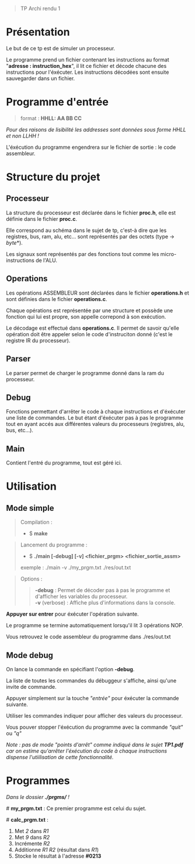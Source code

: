 

> TP Archi rendu 1

# Présentation

Le but de ce tp est de simuler un processeur.

Le programme prend un fichier contenant les instructions au format "**adresse : instruction_hex**", il lit ce fichier et décode chacune des instructions pour l'éxécuter. Les instructions décodées sont ensuite sauvegarder dans un fichier.

# Programme d'entrée

> format : **HHLL: AA BB CC**

*Pour des raisons de lisibilité les addresses sont données sous forme HHLL et non LLHH !*

L'éxécution du programme engendrera sur le fichier de sortie : le code assembleur.

# Structure du projet

## Processeur

La structure du processeur est déclarée dans le fichier **proc.h**, elle est définie dans le fichier **proc.c**.

Elle correspond au schéma dans le sujet de tp, c'est-à dire que les registres, bus, ram, alu, etc... sont représentés par des octets (type -> *byte**).

Les signaux sont représentés par des fonctions tout comme les micro-instructions de l'ALU.

## Operations

Les opérations ASSEMBLEUR sont déclarées dans le fichier **operations.h** et sont définies dans le fichier **operations.c**.

Chaque opérations est représentée par une structure et possède une fonction qui lui est propre, son appelle correpond à son exécution.

Le décodage est effectué dans **operations.c**. Il permet de savoir qu'elle opération doit être appeler selon le code d'instruciton donné (c'est le registre IR du processeur).

## Parser

Le parser permet de charger le programme donné dans la ram du processeur.

## Debug

Fonctions permettant d'arrêter le code à chaque instructions et d'éxécuter une liste de commandes.
Le but étant d'éxécuter pas à pas le programme tout en ayant accés aux différentes valeurs du processeurs (registres, alu, bus, etc...).

## Main

Contient l'entré du programme, tout est géré ici.


# Utilisation

## Mode simple

>Compilation :
>    * $ **make**

>Lancement du programme : <br>
> * $ **./main [-debug] [-v] \<fichier_prgm\> \<fichier_sortie_assm\>**
>
> exemple : ./main -v ./my_prgm.txt ./res/out.txt

> Options :
>>   **-debug** : Permet de décoder pas à pas le programme et d'afficher les variables du processeur. <br>
>>   **-v** (verbose) : Affiche plus d'informations dans la console.

**Appuyer sur entrer** pour éxécuter l'opération suivante.

Le programme se termine automatiquement lorsqu'il lit 3 opérations NOP.

Vous retrouvez le code assembleur du programme dans ./res/out.txt


## Mode debug

On lance la commande en spécifiant l'option **-debug**.

La liste de toutes les commandes du débuggeur s'affiche, ainsi qu'une invite de commande.

Appuyer simplement sur la touche *"entrée"* pour éxécuter la commande suivante.

Utiliser les commandes indiquer pour afficher des valeurs du processeur.

Vous pouver stopper l'éxécution du programme avec la commande *"quit"* ou *"q"*

*Note : pas de mode "points d'arrêt" comme indiqué dans le sujet **TP1.pdf** car on estime qu'arrêter l'éxécution du code à chaque instructions dispense l'utiilisation de cette fonctionnalité.*

# Programmes

*Dans le dossier **./prgms/** !*

\# **my_prgm.txt** : Ce premier programme est celui du sujet.


\# **calc_prgm.txt** :

1. Met *2* dans *R1*
1. Met *9* dans *R2*
1. Incrémente *R2*
1. Additionne *R1* *R2* (résultat dans *R1*)
1. Stocke le résultat à l'adresse **#0213**